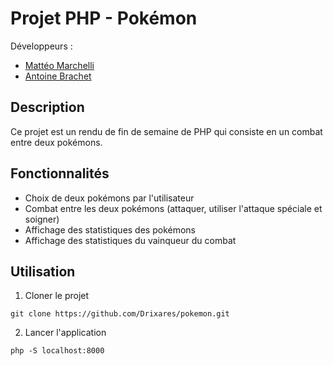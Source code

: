 # Projet PHP - Pokémon

Développeurs :

- [Mattéo Marchelli](https://github.com/drixares)
- [Antoine Brachet](https://github.com/antoine721)

## Description

Ce projet est un rendu de fin de semaine de PHP qui consiste en un combat entre deux pokémons.

## Fonctionnalités

- Choix de deux pokémons par l'utilisateur
- Combat entre les deux pokémons (attaquer, utiliser l'attaque spéciale et soigner)
- Affichage des statistiques des pokémons
- Affichage des statistiques du vainqueur du combat

## Utilisation

1. Cloner le projet

```
git clone https://github.com/Drixares/pokemon.git
```

2. Lancer l'application

```
php -S localhost:8000
```
